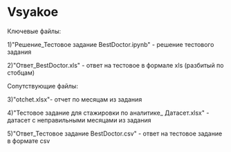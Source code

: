 # Vsyakoe

Ключевые файлы:

1)"Решение_Тестовое задание BestDoctor.ipynb" - решение тестового задания

2)"Ответ_BestDoctor.xls" - ответ на тестовое в формале xls (разбитый по стобцам)

Сопутствующие файлы:

3)"otchet.xlsx"- отчет по месяцам из задания

4)"Тестовое задание для стажировки по аналитике_ Датасет.xlsx" - датасет с неправильными месяцами из задания

5)"Ответ_Тестовое задание BestDoctor.csv" - ответ на тестовое задание в формате csv

